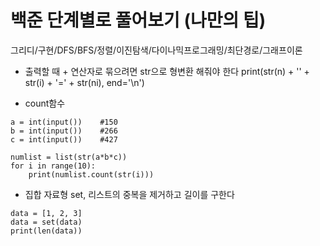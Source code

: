 # 백준 단계별로 풀어보기 (나만의 팁)

그리디/구현/DFS/BFS/정렬/이진탐색/다이나믹프로그래밍/최단경로/그래프이론

+ 출력할 때 + 연산자로 묶으려면 str으로 형변환 해줘야 한다 print(str(n) + '' + str(i) + '=' + str(ni), end='\n')

+ count함수
```
a = int(input())    #150
b = int(input())    #266
c = int(input())    #427

numlist = list(str(a*b*c))
for i in range(10):
    print(numlist.count(str(i)))
```

+ 집합 자료형 set, 리스트의 중복을 제거하고 길이를 구한다
```
data = [1, 2, 3]
data = set(data)
print(len(data))
```
